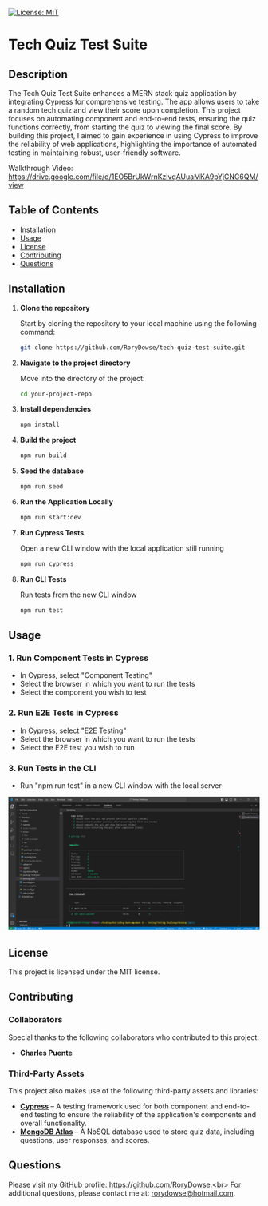 [![License: MIT](https://img.shields.io/badge/License-MIT-yellow.svg)](https://opensource.org/licenses/MIT)

# Tech Quiz Test Suite

## Description

The Tech Quiz Test Suite enhances a MERN stack quiz application by integrating Cypress for comprehensive testing. The app allows users to take a random tech quiz and view their score upon completion. This project focuses on automating component and end-to-end tests, ensuring the quiz functions correctly, from starting the quiz to viewing the final score. By building this project, I aimed to gain experience in using Cypress to improve the reliability of web applications, highlighting the importance of automated testing in maintaining robust, user-friendly software.

Walkthrough Video: https://drive.google.com/file/d/1EO5BrUkWrnKzlvqAUuaMKA9pYjCNC6QM/view

## Table of Contents

- [Installation](#installation)
- [Usage](#usage)
- [License](#license)
- [Contributing](#contributing)
- [Questions](#questions)

## Installation

1. **Clone the repository**

   Start by cloning the repository to your local machine using the following command:

   ```bash
   git clone https://github.com/RoryDowse/tech-quiz-test-suite.git
   ```

2. **Navigate to the project directory**

   Move into the directory of the project:

   ```bash
   cd your-project-repo
   ```

3. **Install dependencies**

   ```bash
   npm install
   ```

4. **Build the project**

   ```bash
   npm run build
   ```

5. **Seed the database**

   ```bash
   npm run seed
   ```

6. **Run the Application Locally**

   ```bash
   npm run start:dev
   ```

7. **Run Cypress Tests**

   Open a new CLI window with the local application still running

   ```bash
   npm run cypress
   ```

8. **Run CLI Tests**

   Run tests from the new CLI window

   ```bash
   npm run test
   ```

## Usage

### 1. Run Component Tests in Cypress

- In Cypress, select "Component Testing"
- Select the browser in which you want to run the tests
- Select the component you wish to test

### 2. Run E2E Tests in Cypress

- In Cypress, select "E2E Testing"
- Select the browser in which you want to run the tests
- Select the E2E test you wish to run

### 3. Run Tests in the CLI

- Run "npm run test" in a new CLI window with the local server

![Screenshot](assets/images/screenshot.png)

## License

This project is licensed under the MIT license.

## Contributing

### Collaborators

Special thanks to the following collaborators who contributed to this project:

- **Charles Puente**

### Third-Party Assets

This project also makes use of the following third-party assets and libraries:

- **[Cypress](https://www.apollographql.com/docs/apollo-server/)** – A testing framework used for both component and end-to-end testing to ensure the reliability of the application's components and overall functionality.
- **[MongoDB Atlas](https://www.mongodb.com/cloud/atlas)** – A NoSQL database used to store quiz data, including questions, user responses, and scores.

## Questions

Please visit my GitHub profile: https://github.com/RoryDowse.<br>
For additional questions, please contact me at: rorydowse@hotmail.com.
